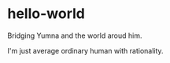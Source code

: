 # hello-world
Bridging Yumna and the world aroud him.


I'm just average ordinary human with rationality. 
